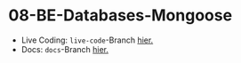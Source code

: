 # 08-BE-Databases-Mongoose

-   Live Coding: `live-code`-Branch [hier.]()
-   Docs: `docs`-Branch [hier.]()